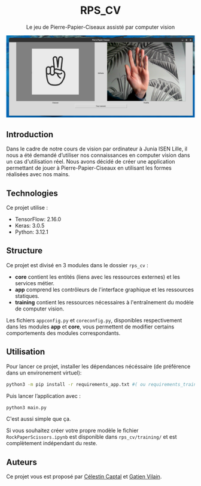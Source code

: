 <div align="center">

# RPS_CV
Le jeu de Pierre-Papier-Ciseaux assisté par computer vision

</div>

![Exemple de partie en cours](./.github/img/example.png)


## Introduction

Dans le cadre de notre cours de vision par ordinateur à Junia ISEN Lille, il nous a été demandé d’utiliser nos connaissances en computer vision dans un cas d'utilisation réel. Nous avons décidé de créer une application permettant de jouer à Pierre-Papier-Ciseaux en utilisant les formes réalisées avec nos mains.


## Technologies

Ce projet utilise :
- TensorFlow: 2.16.0
- Keras: 3.0.5
- Python: 3.12.1


## Structure

Ce projet est divisé en 3 modules dans le dossier `rps_cv` :
- **core** contient les entités (liens avec les ressources externes) et les services métier.
- **app** comprend les contrôleurs de l'interface graphique et les ressources statiques.
- **training** contient les ressources nécessaires à l'entraînement du modèle de computer vision.


Les fichiers `appconfig.py` et `coreconfig.py`, disponibles respectivement dans les modules **app** et **core**, vous permettent de modifier certains comportements des modules correspondants.



## Utilisation

Pour lancer ce projet, installer les dépendances nécéssaire (de préférence dans un environement virtuel):
``` bash
python3 -m pip install -r requirements_app.txt #( ou requirements_training.txt, si vous voulez créer votre propre modèle )
```
Puis lancer l’application avec :
```bash
python3 main.py
```
C'est aussi simple que ça.

Si vous souhaitez créer votre propre modèle le fichier `RockPaperScissors.ipynb` est disponible dans `rps_cv/training/` et est complètement indépendant du reste.


## Auteurs

Ce projet vous est proposé par [Célestin Captal](https://github.com/cc-ca) et [Gatien Vilain](https://github.com/GatienVilain).